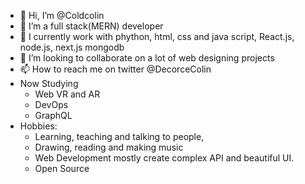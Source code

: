 - 👋 Hi, I’m @Coldcolin
- 👀 I’m a full stack(MERN) developer
- 🌱 I currently work with phython, html, css and java script, React.js, node.js, next.js mongodb
- 💞️ I’m looking to collaborate on a lot of web designing projects
- 📫 How to reach me on twitter @DecorceColin
- Now Studying
    - Web VR and AR
    - DevOps
    - GraphQL 
- Hobbies:
    - Learning, teaching and talking to people,
    - Drawing, reading and making music
    - Web Development mostly create complex API and beautiful UI.
    - Open Source
    

<!---
Coldcolin/Coldcolin is a ✨ special ✨ repository because its `README.md` (this file) appears on your GitHub profile.
You can click the Preview link to take a look at your changes.
--->
